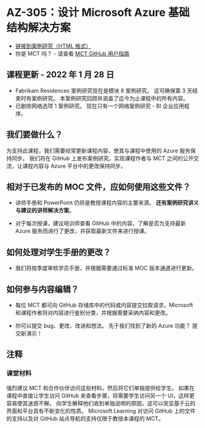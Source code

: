 # <a name="az-305-designing-microsoft-azure-infrastructure-solutions"></a>AZ-305：设计 Microsoft Azure 基础结构解决方案

- [链接到案例研究（HTML 格式）](https://microsoftlearning.github.io/AZ-305-DesigningMicrosoftAzureInfrastructureSolutions/)
- 你是 MCT 吗？ - 请查看 [MCT GitHub 用户指南](https://microsoftlearning.github.io/MCT-User-Guide/)

## <a name="course-update---28-january-2022"></a>课程更新 - 2022 年 1 月 28 日

- Fabrikam Residences 案例研究现在是模块 8 案例研究。 这可确保第 3 天结束时有案例研究。 本案例研究回顾并涵盖了迄今为止课程中的所有内容。 
- 已删除网络选项 1 案例研究。 现在只有一个网络案例研究 - BI 企业应用程序。 

## <a name="what-are-we-doing"></a>我们要做什么？

为支持此课程，我们需要经常更新课程内容，使其与课程中使用的 Azure 服务保持同步。  我们将在 GitHub 上发布案例研究，实现课程作者与 MCT 之间的公开交流，让课程内容与 Azure 平台中的更改保持同步。

## <a name="how-should-i-use-these-files-relative-to-the-released-moc-files"></a>相对于已发布的 MOC 文件，应如何使用这些文件？

- 讲师手册和 PowerPoint 仍将是教授课程内容的主要来源。 **还有案例研究讲义与建议的讲师解决方案**。 

- 对于每次授课，建议培训师查看 GitHub 中的内容，了解是否为支持最新 Azure 服务而进行了更改，并获取最新文件来进行授课。

## <a name="what-about-changes-to-the-student-handbook"></a>如何处理对学生手册的更改？

- 我们将按季度审核学员手册，并根据需要通过标准 MOC 版本通道进行更新。

## <a name="how-do-i-contribute"></a>如何参与内容编辑？

- 每位 MCT 都可向 GitHub 存储库中的代码或内容提交拉取请求，Microsoft 和课程作者将对内容进行鉴别分类，并根据需要采纳内容和更改。

- 你可以提交 bug、更改、改进和想法。  先于我们找到了新的 Azure 功能？  提交新演示！

## <a name="notes"></a>注释

### <a name="classroom-materials"></a>课堂材料

强烈建议 MCT 和合作伙伴访问这些材料，然后将它们单独提供给学生。  如果在课程中直接让学生访问 GitHub 来查看步骤，将需要学生访问另一个 UI，这样更容易使其迷惑不解。 向学生解释他们收到单独说明的原因，这可以突显基于云的界面和平台具有不断变化的性质。 Microsoft Learning 对访问 GitHub 上的文件的支持以及对 GitHub 站点导航的支持仅限于教授本课程的 MCT。
